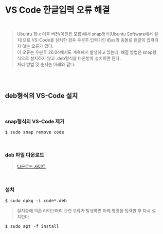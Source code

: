 # VS Code 한글입력 오류 해결
</br>

> Ubuntu 19.x 이후 버전(이전은 모름)에서 snap형식(Ubuntu Software에서 설치)으로 VS-Code를 설치한 경우 우분투 입력기인 iBus와 충돌로 한글이 입력되지 않는 오류가 있다.  
> 이 오류는 우분투 20.04에서도 계속해서 발생하고 있는데, 해결 방법은 snap형식으로 설치하지 않고 .deb형식을 다운받아 설치하면 된다.</br>
> 처리 방법 및 순서는 아래와 같다.

</br></br>

## deb형식의 VS-Code 설치
</br>

### snap형식의 VS-Code 제거
<pre>$ sudo snap remove code</pre>
</br>

### deb 파일 다운로드
> [다운로드 사이트](https://code.visualstudio.com/download)
</br>

### 설치
<pre>$ sudo dpkg -i code*.deb</pre>
> 설치중에 의존 라이브러리 관련 오류가 발생하면 아래 명령을 입력한 후 다시 설치한다.
<pre>$ sudo apt -f install</pre>
